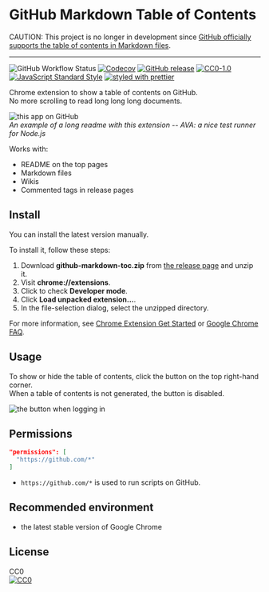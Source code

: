 # GitHub Markdown Table of Contents

CAUTION: This project is no longer in development since [GitHub officially supports the table of contents in Markdown files](https://github.blog/changelog/2021-04-13-table-of-contents-support-in-markdown-files/).

---

![GitHub Workflow Status](https://img.shields.io/github/workflow/status/otariidae/github-markdown-toc/Node.js%20CI?style=flat-square)
[![Codecov](https://img.shields.io/codecov/c/github/otariidae/github-markdown-toc.svg?style=flat-square)](https://codecov.io/gh/otariidae/github-markdown-toc)
[![GitHub release](https://img.shields.io/github/release/otariidae/github-markdown-toc.svg?style=flat-square)](https://github.com/otariidae/github-markdown-toc/releases)
[![CC0-1.0](https://img.shields.io/badge/license-CC0-orange.svg?style=flat-square)](http://creativecommons.org/publicdomain/zero/1.0/)
[![JavaScript Standard Style](https://img.shields.io/badge/code_style-standard-yellow.svg?style=flat-square)](https://standardjs.com/)
[![styled with prettier](https://img.shields.io/badge/styled_with-prettier-ff69b4.svg?style=flat-square)](https://github.com/prettier/prettier)

Chrome extension to show a table of contents on GitHub.\
No more scrolling to read long long long documents.

![this app on GitHub](docs/screenshot.png)\
_An example of a long readme with this extension -- AVA: a nice test runner for Node.js_

Works with:

- README on the top pages
- Markdown files
- Wikis
- Commented tags in release pages

## Install

You can install the latest version manually.

To install it, follow these steps:

1.  Download **github-markdown-toc.zip** from
    [the release page](https://github.com/otariidae/github-markdown-toc/releases)
    and unzip it.
2.  Visit **chrome://extensions**.
3.  Click to check **Developer mode**.
4.  Click **Load unpacked extension...**.
5.  In the file-selection dialog, select the unzipped directory.

For more information, see
[Chrome Extension Get Started](https://developer.chrome.com/extensions/getstarted#unpacked)
or [Google Chrome FAQ](https://developer.chrome.com/extensions/faq#faq-dev-01).

## Usage

To show or hide the table of contents, click the button on the top right-hand
corner.\
When a table of contents is not generated, the button is disabled.

![the button when logging in](docs/button-login.png)

## Permissions

```json
"permissions": [
  "https://github.com/*"
]
```

- `https://github.com/*` is used to run scripts on GitHub.

## Recommended environment

- the latest stable version of Google Chrome

## License

CC0\
[![CC0](https://licensebuttons.net/p/zero/1.0/88x31.png "CC0")](http://creativecommons.org/publicdomain/zero/1.0/)
